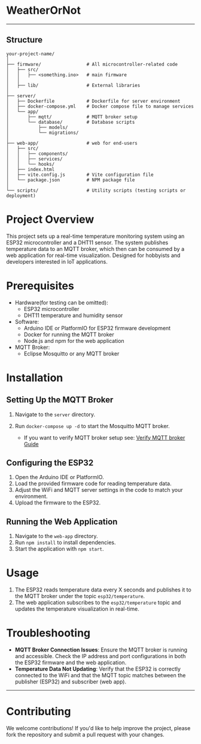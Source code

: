# WeatherOrNot
---

## Structure
```          
your-project-name/
│
├── firmware/                 # All microcontroller-related code
│   ├── src/                  
│   │   ├── <something.ino>   # main firmware
│   │  
│   ├── lib/                  # External libraries
│
├── server/                  
│   ├── Dockerfile            # Dockerfile for server environment
│   ├── docker-compose.yml    # Docker compose file to manage services
│   └── app/                  
│       ├── mqtt/             # MQTT broker setup
│       └── database/         # Database scripts
│           ├── models/       
│           └── migrations/   
│
├── web-app/                  # web for end-users
│   ├── src/                  
│   │   ├── components/       
│   │   ├── services/        
│   │   └── hooks/            
│   ├── index.html            
│   ├── vite.config.js        # Vite configuration file
│   └── package.json          # NPM package file
│
└── scripts/                  # Utility scripts (testing scripts or deployment)
```

# Project Overview

This project sets up a real-time temperature monitoring system using an ESP32 microcontroller and a DHT11 sensor. The system publishes temperature data to an MQTT broker, which then can be consumed by a web application for real-time visualization. Designed for hobbyists and developers interested in IoT applications.

# Prerequisites

- Hardware(for testing can be omitted):
  - ESP32 microcontroller
  - DHT11 temperature and humidity sensor
- Software:
  - Arduino IDE or PlatformIO for ESP32 firmware development
  - Docker for running the MQTT broker
  - Node.js and npm for the web application
- MQTT Broker:
  - Eclipse Mosquitto or any MQTT broker


# Installation

## Setting Up the MQTT Broker

1. Navigate to the `server` directory.
2. Run `docker-compose up -d` to start the Mosquitto MQTT broker.

   - If you want to verify MQTT broker setup see: [Verify MQTT broker Guide](server/)

## Configuring the ESP32

1. Open the Arduino IDE or PlatformIO.
2. Load the provided firmware code for reading temperature data.
3. Adjust the WiFi and MQTT server settings in the code to match your environment.
4. Upload the firmware to the ESP32.

## Running the Web Application

1. Navigate to the `web-app` directory.
2. Run `npm install` to install dependencies.
3. Start the application with `npm start`.


# Usage

1. The ESP32 reads temperature data every X seconds and publishes it to the MQTT broker under the topic `esp32/temperature`.
2. The web application subscribes to the `esp32/temperature` topic and updates the temperature visualization in real-time.


# Troubleshooting

- **MQTT Broker Connection Issues**: Ensure the MQTT broker is running and accessible. Check the IP address and port configurations in both the ESP32 firmware and the web application.
- **Temperature Data Not Updating**: Verify that the ESP32 is correctly connected to the WiFi and that the MQTT topic matches between the publisher (ESP32) and subscriber (web app).


--- 

# Contributing

We welcome contributions! If you'd like to help improve the project, please fork the repository and submit a pull request with your changes.



